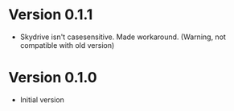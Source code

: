 # Version 0.1.1
  - Skydrive isn't casesensitive. Made workaround. (Warning, not compatible with old version)

# Version 0.1.0
  - Initial version
